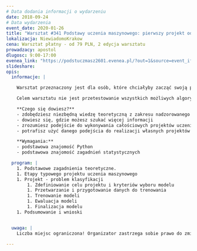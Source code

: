 ```yaml
---
# Data dodania informacji o wydarzeniu
date: 2018-09-24
# Data wydarzenia
event_date: 2020-01-26
title: "Warsztat #341 Podstawy uczenia maszynowego: pierwszy projekt od A do Z"
lokalizacja: NiewiadomoKrakow 
cena: Warsztat płatny - od 79 PLN, 2 edycja warsztatu
prowadzacy: apostol
dlugosc: 9:00-17:00
evenea_link: "https://podstuczmasz2601.evenea.pl/?out=1&source=event_iframe"
slideshare:
opis:
  informacje: |

    Warsztat przeznaczony jest dla osób, które chciałyby zacząć swoją przygodę z uczeniem maszynowym (ML) od strony bardzo praktycznej - uczenie się poprzez wykonanie całościowego projektu począwszy od pobierania i procesowania danych poprzez eksplorację danych aż po trenowanie i wybór ostatecznego modelu do predykcji. Niezbędne minimum teoretyczne będzie wplecione bezpośrednio w wykonanie poszczególnych etapów projektu, żeby rozumieć sens wykonywanych czynności.

    Celem warsztatu nie jest przetestowanie wszystkich możliwych algorytmów uczenia maszynowego, lecz bazując na kilku najbardziej skutecznych i popularnych algorytmach pokazać, jak całościowo rozwiązywać problemy - od zbierania i przygotowania danych aż po przygotowanie ostatecznego modelu do predykcji.

    **Czego się dowiesz?**
    - zdobędziesz niezbędną wiedzę teoretyczną z zakresu nadzorowanego uczenia maszynowego 
    - dowiesz się, gdzie możesz szukać więcej informacji 
    - zrozumiesz podejście do wykonywania całościowych projektów uczenia maszynowego
    - potrafisz użyć danego podejścia do realizacji własnych projektów

    **Wymagania:**
    - podstawowa znajomość Python
    - podstawowa znajomość zagadnień statystycznych

  program: |
    1. Podstawowe zagadnienia teoretyczne.
    1. Etapy typowego projektu uczenia maszynowego
    1. Projekt - problem klasyfikacji
        1. Zdefiniowanie celu projektu i kryteriów wyboru modelu
        1. Przetwarzanie i przygotowanie danych do trenowania
        1. Trenowanie modeli
        1. Ewaluacja modeli
        1. Finalizacja modelu
    1. Podsumowanie i wnioski


  uwaga: |
    Liczba miejsc ograniczona! Organizator zastrzega sobie prawo do zmiany lokalizacji wydarzenia oraz jego odwołania w przypadku niezgłoszenia się minimalnej liczby uczestników.

---
```

